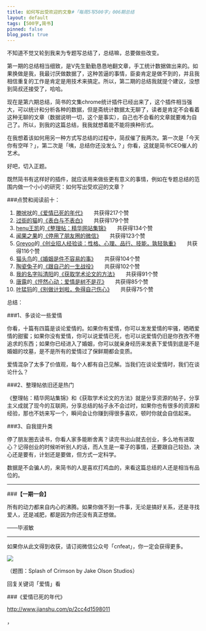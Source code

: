 ```yaml
---
title: 如何写出受欢迎的文章#「每周5写500字」006期总结
layout: default
tags: [500字,简书]
pinned: false
blog_post: true
---
```


不知道不觉又轮到我来为专题写总结了，总结嘛，总要做些改变。

第一期的总结相当细致，是V先生勤勤恳恳地翻文章，手工统计数据做出来的。如果换做是我，我最讨厌做数据了，这种苦逼的事情，臣妾肯定是做不到的，并且我相信重复的工作是肯定是用技术来搞定。所以，第二期的总结我就提个建议，没想到简叔还接受了，哈哈。

现在是第六期总结，简书的文集chrome统计插件已经出来了，这个插件相当强大，可以统计和分析各种的数据，但是斋统计数据太无聊了，读者是肯定不会看着这种无聊的文章（数据说明一切，这个是事实），自己也不会看的文章就要难为自己了。所以，到我的这篇总结，我我就想着能不能将换种形式。

在我想着该如何用另一种方式写总结的过程中，简叔催了我两次。第一次是「今天你有空咩？」，第二次是「咦，总结你还没发么？」你看，这就是简书CEO催人的艺术。

好吧，切入正题。

既然简书有这样好的插件，就应该用来做些更有意义的事情，例如在专题总结的范围内做一个小小的研究：如何写出受欢迎的文章？


###点赞和阅读前十：

1. [滕吠吠](/users/NptMsR)的[《爱情已死的年代》](/p/2cc4d1598011)　　共获得217个赞
1. [过街的猫](/users/5037c302e759)的[《表白与不表白》](/p/ca29aac3e477)　　共获得179个赞
1. [henu王凯](/users/947271c16e6a)的[《整理帖：精华网站集锦》](/p/9e65fa0b808e)　　共获得134个赞
1. [闻果之果](/users/06289f9a392f)的[《停用了朋友圈的微信》](/p/57a4ca3097cd)　　共获得123个赞
1. [Greyoo](/users/mcNQf9)的[《创业招人经验谈：性格、心理、品行、技能，孰轻孰重》](/p/e379d350813c)　　共获得116个赞
1. [猫头鸟](/users/d5936d1445a1)的[《婚姻是件不容易的事》](/p/642494c1d318)　　共获得104个赞
1. [陶瓷兔子](/users/086567bede72)的[《跟自己的一生战役》](/p/8497f1864776)　　共获得102个赞
1. [我的名字叫清阳](/users/243b7f7b1500)的[《获取学术论文的方法》](/p/7e507d7be11d)　　共获得91个赞
1. [唐露](/users/533d67f8fc46)的[《怦然心动：爱情是树不是花》](/p/28bdb05e2b55)　　共获得85个赞
1. [叶猛犸](/users/jsB5Kx)的[《别做计划啦，免得自己伤心》](/p/583e93ae5adf)　　共获得75个赞


总结：

###1、多谈论一些爱情

你看，十篇有四篇是谈论爱情的。如果你有爱情，你可以发发爱情的牢骚，晒晒爱情的甜蜜；如果你没有爱情，你可以说爱情已死，也可以说爱情仍旧是你孜孜不倦追求的东西；如果你已经进入了婚姻，你可以就亲身经历来发表下爱情到底是不是婚姻的坟墓，是不是所有的爱情过了保鲜期都会变质。

爱情混杂了太多了价值观，每个人都有自己见解。当我们在谈论爱情时，我们在谈论什么？

###2、整理帖依旧还是热门

《整理帖：精华网站集锦》和《获取学术论文的方法》就是分享资源的帖子，分享主义成就了现今的互联网，分享总结的帖子永不会过时，如果你也有很多的资源和经验，那也不妨来写一个，瞬间会让你赚到得很多喜欢，顿时你就会自信起来。

###3、自我提升类

停了朋友圈去读书，你看人家多能断舍离？读完书出山就去创业，多么地有进取心？记得创业的时候听听别人的话，而人生是一辈子的事情，还要跟自己较劲，决心还是要有，计划还是要做，但方式一定科学。

数据是不会骗人的，来简书的人是喜欢打鸡血的，来看这篇总结的人还是相当有品位的。

---

###**【一期一会】**

所有的动力都来自内心的沸腾。如果你做不到一件事，无论是搞好关系，还是寻找爱人，还是减肥，都是因为你还没有真正想做。

——毕淑敏

----

如果你从此文得到收获，请订阅微信公众号「cnfeat」，你一定会获得更多。

![](http://7d9mjz.com1.z0.glb.clouddn.com/2014-12-15.jpg)

（题图：Splash of Crimson by Jake Olson Studios）

回复关键词「爱情」看

###《爱情已死的年代》

http://www.jianshu.com/p/2cc4d1598011


，


